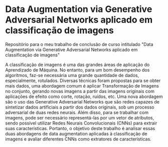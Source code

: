 # Data Augmentation via Generative Adversarial Networks aplicado em classificação de imagens
Repositório para o meu trabalho de conclusão de curso intitulado "Data Augmentation via Generative Adversarial Networks aplicado em classificação de imagens"

A classificação de imagens é uma das grandes áreas de aplicação do Aprendizado de Máquina. No entanto, para um bom desempenho dos algoritmos, faz-se necessária uma grande quantidade de dados, especialmente, rotulados. Diversas técnicas foram propostas para se obter mais dados, uma abordagem comum é aplicar Transformação de Imagens no conjunto, gerando novas imagens a partir das imagens originais com aplicações de efeito como corte, rotação, ruídos, etc. Uma nova abordagem são o uso das Generative Adversarial Networks que são redes capazes de sintetizar dados artificiais a partir dos dados originais, sob um processo adversarial de duas redes neurais. Além disso, para se trabalhar com imagens, pode ser necessário representá-las por um vetor de atributos, sendo possível utilizar Redes Neurais Convolucionais (CNNs) para extrair suas características. Portanto, o objetivo deste trabalho é analisar essas duas abordagens de data augmentation aplicadas à classificação de imagens e avaliar diferentes CNNs como extratores de características.
